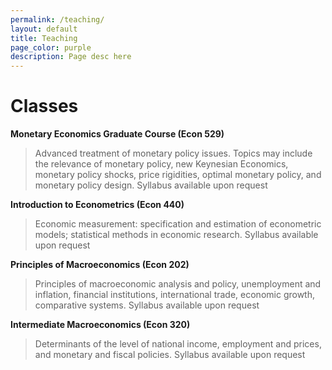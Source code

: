 ```yaml
---
permalink: /teaching/
layout: default
title: Teaching
page_color: purple
description: Page desc here
---
```


# Classes

**Monetary Economics Graduate Course (Econ 529)**

> Advanced treatment of monetary policy issues. Topics may include the relevance of monetary policy, new Keynesian Economics, monetary policy shocks, price rigidities, optimal monetary policy, and monetary policy design. Syllabus available upon request

**Introduction to Econometrics (Econ 440)**

> Economic measurement: specification and estimation of econometric models; statistical methods in economic research. Syllabus available upon request

**Principles of Macroeconomics (Econ 202)**

> Principles of macroeconomic analysis and policy, unemployment and inflation, financial institutions, international trade, economic growth, comparative systems. Syllabus available upon request

**Intermediate Macroeconomics (Econ 320)**

> Determinants of the level of national income, employment and prices, and monetary and fiscal policies. Syllabus available upon request